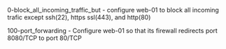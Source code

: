 0-block_all_incoming_traffic_but - configure web-01 to block all incoming trafic except ssh(22), https ssl(443), and  http(80)

100-port_forwarding - Configure web-01 so that its firewall redirects port 8080/TCP to port 80/TCP
